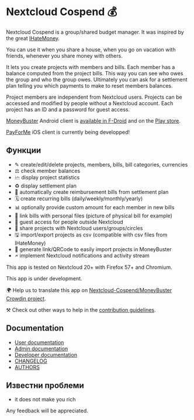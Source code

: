 # Nextcloud Cospend 💰

Nextcloud Cospend is a group/shared budget manager. It was inspired by the great [IHateMoney](https://github.com/spiral-project/ihatemoney/).

You can use it when you share a house, when you go on vacation with friends, whenever you share money with others.

It lets you create projects with members and bills. Each member has a balance computed from the project bills. This way you can see who owes the group and who the group owes. Ultimately you can ask for a settlement plan telling you which payments to make to reset members balances.

Project members are independent from Nextcloud users. Projects can be accessed and modified by people without a Nextcloud account. Each project has an ID and a password for guest access.

[MoneyBuster](https://gitlab.com/eneiluj/moneybuster) Android client is [available in F-Droid](https://f-droid.org/packages/net.eneiluj.moneybuster/) and on the [Play store](https://play.google.com/store/apps/details?id=net.eneiluj.moneybuster).

[PayForMe](https://github.com/mayflower/PayForMe) iOS client is currently being developped!

## Функции

* ✎ create/edit/delete projects, members, bills, bill categories, currencies
* ⚖ check member balances
* 🗠 display project statistics
* ♻ display settlement plan
* 🎇 automatically create reimbursement bills from settlement plan
* 🗓 create recurring bills (daily/weekly/monthly/yearly)
* 📊 optionally provide custom amount for each member in new bills
* 🔗 link bills with personal files (picture of physical bill for example)
* 👩 guest access for people outside Nextcloud
* 👫 share projects with Nextcloud users/groups/circles
* 🖫 import/export projects as csv (compatible with csv files from IHateMoney)
* 🔗 generate link/QRCode to easily import projects in MoneyBuster
* 🗲 implement Nextcloud notifications and activity stream

This app is tested on Nextcloud 20+ with Firefox 57+ and Chromium.

This app is under development.

🌍 Help us to translate this app on [Nextcloud-Cospend/MoneyBuster Crowdin project](https://crowdin.com/project/moneybuster).

⚒ Check out other ways to help in the [contribution guidelines](https://gitlab.com/eneiluj/cospend-nc/blob/master/CONTRIBUTING.md).

## Documentation

* [User documentation](https://github.com/eneiluj/cospend-nc/blob/master/docs/user.md)
* [Admin documentation](https://github.com/eneiluj/cospend-nc/blob/master/docs/admin.md)
* [Developer documentation](https://github.com/eneiluj/cospend-nc/blob/master/docs/dev.md)
* [CHANGELOG](https://github.com/eneiluj/cospend-nc/blob/master/CHANGELOG.md#change-log)
* [AUTHORS](https://github.com/eneiluj/cospend-nc/blob/master/AUTHORS.md#authors)

## Известни проблеми

* it does not make you rich

Any feedback will be appreciated.